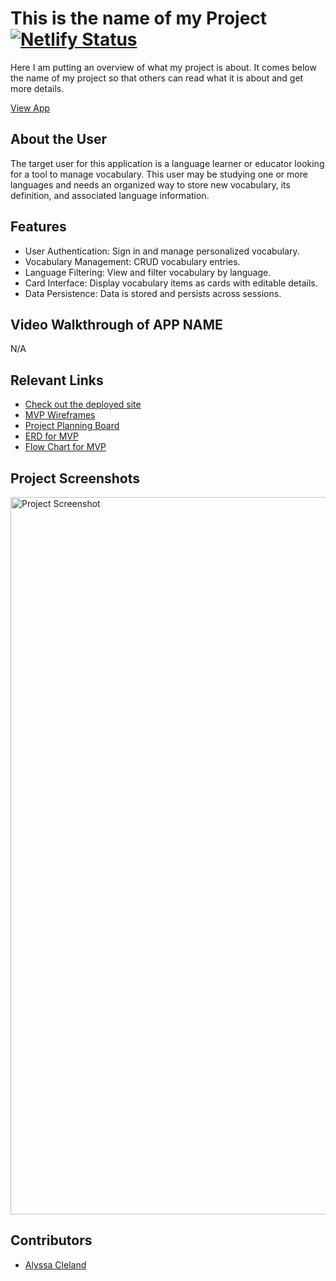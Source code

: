 # This is the name of my Project  [![Netlify Status](https://api.netlify.com/api/v1/badges/b38187dc-a1d2-4b2c-bb9e-5e67ee8feafb/deploy-status)](https://app.netlify.com/sites/vocabyoulary-alyssa/deploys)
<!-- update the netlify badge above with your own badge that you can find at netlify under settings/general#status-badges -->

Here I am putting an overview of what my project is about. It comes below the name of my project so that others can read what it is about and get more details.

[View App](https://vocabyoulary-alyssa.netlify.app/)

## About the User <!-- This is a scaled down user persona -->
The target user for this application is a language learner or educator looking for a tool to manage vocabulary. This user may be studying one or more languages and needs an organized way to store new vocabulary, its definition, and associated language information.

## Features <!-- List your app features using bullets! Do NOT use a paragraph. No one will read that! -->
- User Authentication: Sign in and manage personalized vocabulary.
- Vocabulary Management: CRUD vocabulary entries.
- Language Filtering: View and filter vocabulary by language.
- Card Interface: Display vocabulary items as cards with editable details.
- Data Persistence: Data is stored and persists across sessions.

## Video Walkthrough of APP NAME <!-- A loom link is sufficient -->
N/A

## Relevant Links <!-- Link to all the things that are required outside of the ones that have their own section -->
- [Check out the deployed site](https://vocabyoulary-alyssa.netlify.app/)
- [MVP Wireframes](https://www.figma.com/design/IW4jF3GnzCFLYbEXlgFNIZ/MVP?node-id=0-1&node-type=canvas&t=5eInKAM1ZjVjlKBN-0)
- [Project Planning Board](https://github.com/users/alyssacleland/projects/2)
- [ERD for MVP](https://dbdiagram.io/d/vocabYOUlary-67452cfae9daa85acab11b61) 
- [Flow Chart for MVP](https://www.figma.com/board/78EI4Ig8VtVjMrzapcZjdl/vocabYOUlary-data-flow-chart?node-id=0-1&t=dUTCTibutMGwyj2L-1)

## Project Screenshots <!-- These can be inside of your project. Look at the repos from class and see how the images are included in the readme -->
<img width="1148" alt="Project Screenshot" src="/Users/alyssacleland/workspace/foundations/inclass/INDIVIDUAL-ASSESSMENT-vocab-YOU-lary/components/Images/projectScreenshot.png">

## Contributors
- [Alyssa Cleland](https://github.com/alyssacleland)

